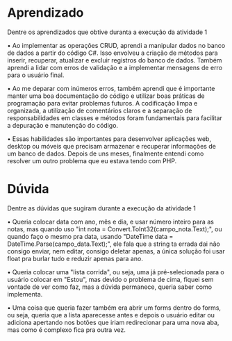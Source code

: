 # Aprendizado
Dentre os aprendizados que obtive duranta a execução da atividade 1

• Ao implementar as operações CRUD, aprendi a manipular dados no banco de dados a partir do código C#. Isso envolveu a criação de métodos para inserir, recuperar, atualizar e excluir registros do banco de dados. Também aprendi a lidar com erros de validação e a implementar mensagens de erro para o usuário final.

• Ao me deparar com inúmeros erros, também aprendi que é importante manter uma boa documentação do código e utilizar boas práticas de programação para evitar problemas futuros. A codificação limpa e organizada, a utilização de comentários claros e a separação de responsabilidades em classes e métodos foram fundamentais para facilitar a depuração e manutenção do código.

• Essas habilidades são importantes para desenvolver aplicações web, desktop ou móveis que precisam armazenar e recuperar informações de um banco de dados. Depois de uns meses, finalmente entendi como resolver um outro problema que eu estava tendo com PHP.

# Dúvida
Dentre as dúvidas que sugiram durante a execução da atividade 1

• Queria colocar data com ano, mês e dia, e usar número inteiro para as notas, mas quando uso "int nota = Convert.ToInt32(campo_nota.Text);", ou quando faço o mesmo pra data, usando "DateTime data = DateTime.Parse(campo_data.Text);", ele fala que a string ta errada dai não consigo enviar, nem editar, consigo deletar apenas, a única solução foi usar float pra burlar tudo e reduzir apenas para ano.

• Queria colocar uma "lista corrida", ou seja, uma já pré-selecionada para o usuário colocar em "Estou", mas devido o problema de cima, fiquei sem vontade de ver como faz, mas a dúvida permanece, queria saber como implementa.

• Uma coisa que queria fazer também era abrir um forms dentro do forms, ou seja, queria que a lista aparecesse antes e depois o usuário editar ou adiciona apertando nos botões que iriam redirecionar para uma nova aba, mas como é complexo fica pra outra vez.
